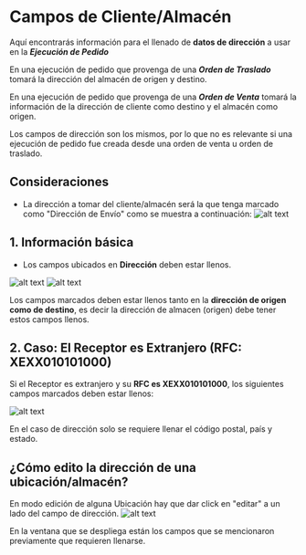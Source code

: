 # Campos de Cliente/Almacén

Aquí encontrarás información para el llenado de **datos de dirección** a usar en la ***Ejecución de Pedido***

En una ejecución de pedido que provenga de una ***Orden de Traslado*** tomará la dirección del almacén de origen y destino.

En una ejecución de pedido que provenga de una ***Orden de Venta*** tomará la información de la dirección de cliente como destino y el almacén como origen.

Los campos de dirección son los mismos, por lo que no es relevante si una ejecución de pedido fue creada desde una orden de venta u orden de traslado.
## Consideraciones
- La dirección a tomar del cliente/almacén será la que tenga marcado como "Dirección de Envío" como se muestra a continuación:
![alt text](https://firebasestorage.googleapis.com/v0/b/mx-plus-docs.appspot.com/o/Direccion%20CP.png?alt=media&token=6df49b46-04ff-4f7d-9706-51d0f8ba8ccc)

## 1. Información básica 
- Los campos ubicados en **Dirección** deben estar llenos.

![alt text](https://firebasestorage.googleapis.com/v0/b/mx-plus-docs.appspot.com/o/llenadocp4.png?alt=media&token=7c08ce8a-4d30-497a-8ab7-1614b44fcf00)
![alt text](https://firebasestorage.googleapis.com/v0/b/mx-plus-docs.appspot.com/o/llenadocp5.png?alt=media&token=63d3d2df-a4a5-4c14-bc62-ebd9d1c01d36)

Los campos marcados deben estar llenos tanto en la **dirección de origen como de destino**, es decir la dirección de almacen (origen) debe tener estos campos llenos.

## 2. Caso: El Receptor es Extranjero (RFC: XEXX010101000)
Si el Receptor es extranjero y su **RFC es XEXX010101000**, los siguientes campos marcados deben estar llenos:

![alt text](https://firebasestorage.googleapis.com/v0/b/mx-plus-docs.appspot.com/o/llenado_2_cp5.png?alt=media&token=5906976b-94fc-4c49-a9fd-e4d2fcd5887b)

En el caso de dirección solo se requiere llenar el código postal, país y estado.

## ¿Cómo edito la dirección de una ubicación/almacén?
En modo edición de alguna Ubicación hay que dar click en "editar" a un lado del campo de dirección.
![alt text](https://firebasestorage.googleapis.com/v0/b/mx-plus-docs.appspot.com/o/Direccion%20de%20Ubicaci%C3%B3n.png?alt=media&token=a119a661-c766-4164-ad44-937cd809df53)

En la ventana que se despliega están los campos que se mencionaron previamente que requieren llenarse.